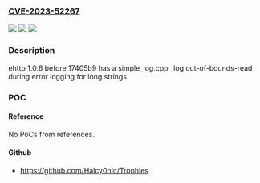 ### [CVE-2023-52267](https://cve.mitre.org/cgi-bin/cvename.cgi?name=CVE-2023-52267)
![](https://img.shields.io/static/v1?label=Product&message=n%2Fa&color=blue)
![](https://img.shields.io/static/v1?label=Version&message=n%2Fa&color=blue)
![](https://img.shields.io/static/v1?label=Vulnerability&message=n%2Fa&color=brighgreen)

### Description

ehttp 1.0.6 before 17405b9 has a simple_log.cpp _log out-of-bounds-read during error logging for long strings.

### POC

#### Reference
No PoCs from references.

#### Github
- https://github.com/Halcy0nic/Trophies


